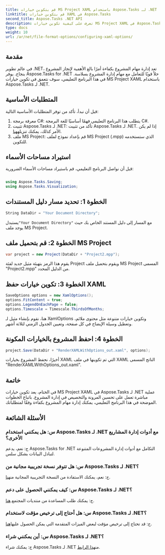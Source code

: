 ```yaml
---
title: قم بتكوين خيارات MS Project XAML باستخدام Aspose.Tasks لـ .NET
linktitle: قم بتكوين خيارات XAML في Aspose.Tasks
second_title: Aspose.Tasks .NET API
description: تعرف على كيفية تكوين خيارات MS Project XAML في Aspose.Tasks لـ .NET. تعزيز مرونة إدارة المشروع والتخصيص من خلال إرشادات خطوة بخطوة.
type: docs
weight: 10
url: /ar/net/file-format-options/configuring-xaml-options/
---
```

## مقدمة
في عالم تطوير .NET، تعد إدارة مهام المشروع بكفاءة أمرًا بالغ الأهمية لإنجاز المشروع بنجاح. يوفر Aspose.Tasks for .NET حلاً قويًا للتعامل مع مهام إدارة المشروع بسلاسة. في هذا البرنامج التعليمي، سوف نتعمق في تكوين خيارات MS Project XAML باستخدام Aspose.Tasks لـ .NET. 
## المتطلبات الأساسية
قبل أن نبدأ، تأكد من توفر المتطلبات الأساسية التالية:
1. معرفة برمجة C#: يتطلب هذا البرنامج التعليمي فهمًا أساسيًا للغة البرمجة C#.
2.  تثبيت Aspose.Tasks لـ .NET: تأكد من تثبيت Aspose.Tasks لـ .NET. إذا لم يكن الأمر كذلك، يمكنك تنزيله[هنا](https://releases.aspose.com/tasks/net/).
3. ملف MS Project: قم بإعداد نموذج لملف MS Project (.mpp) الذي ستستخدمه للتكوين.
## استيراد مساحات الأسماء
قبل أن نواصل البرنامج التعليمي، قم باستيراد مساحات الأسماء الضرورية:
```csharp

using Aspose.Tasks.Saving;
using Aspose.Tasks.Visualization;
```
## الخطوة 1: تحديد مسار دليل المستندات
```csharp
String DataDir = "Your Document Directory";
```
 يستبدل`"Your Document Directory"` مع المسار إلى دليل المستند الخاص بك حيث يوجد ملف MS Project.
## الخطوة 2: قم بتحميل ملف MS Project
```csharp
var project = new Project(DataDir + "Project2.mpp");
```
يقوم هذا الرمز بتهيئة مثيل جديد لفئة Project ويقوم بتحميل ملف MS Project المسمى "Project2.mpp" من الدليل المحدد.
## الخطوة 3: تكوين خيارات حفظ XAML
```csharp
SaveOptions options = new XamlOptions();
options.FitContent = true;
options.LegendOnEachPage = false;
options.Timescale = Timescale.ThirdsOfMonths;
```
هنا، نقوم بإنشاء مثيل لـ XamlOptions وتكوين خيارات متنوعة مثل محتوى ملائم، وتعطيل وسيلة الإيضاح في كل صفحة، وتعيين الجدول الزمني لثلاثة أشهر.
## الخطوة 4: احفظ المشروع بالخيارات المكونة
```csharp
project.Save(DataDir + "RenderXAMLWithOptions_out.xaml", options);
```
أخيرًا، نحفظ المشروع بخيارات XAML التي تم تكوينها في ملف XAML الناتج المسمى "RenderXAMLWithOptions_out.xaml".
## خاتمة
في الختام، يعد تكوين خيارات MS Project XAML في Aspose.Tasks لـ .NET عملية مباشرة تعمل على تحسين المرونة والتخصيص في إدارة المشروع. باتباع الخطوات الموضحة في هذا البرنامج التعليمي، يمكنك إدارة مهام المشروع بكفاءة وفقًا لمتطلباتك.

## الأسئلة الشائعة

### س: هل يمكنني استخدام Aspose.Tasks لـ .NET مع أدوات إدارة المشاريع الأخرى؟

ج: نعم، يدعم Aspose.Tasks for .NET التكامل مع أدوات إدارة المشروعات المتنوعة لتبادل البيانات بشكل سلس.

### س: هل تتوفر نسخة تجريبية مجانية من Aspose.Tasks لـ .NET؟

 ج: نعم، يمكنك الاستفادة من النسخة التجريبية المجانية من[هنا](https://releases.aspose.com/).

### س: كيف يمكنني الحصول على دعم Aspose.Tasks لـ .NET؟

 ج: يمكنك طلب المساعدة من منتديات المجتمع.[هنا](https://forum.aspose.com/c/tasks/15).

### س: هل أحتاج إلى ترخيص مؤقت لاستخدام Aspose.Tasks لـ .NET؟

ج: قد تحتاج إلى ترخيص مؤقت لبعض الميزات المتقدمة التي يمكن الحصول عليها[هنا](https://purchase.aspose.com/temporary-license/).

### س: أين يمكنني شراء Aspose.Tasks لـ .NET؟

 ج: يمكنك شراء Aspose.Tasks لـ .NET من[هذا الرابط](https://purchase.aspose.com/buy).